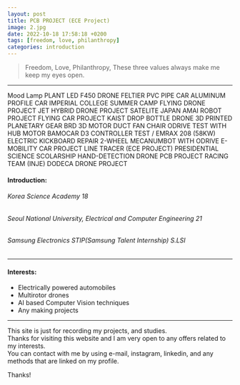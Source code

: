 ```yaml
---
layout: post
title: PCB PROJECT (ECE Project)
image: 2.jpg
date: 2022-10-18 17:58:18 +0200
tags: [freedom, love, philanthropy]
categories: introduction
---
```

> Freedom, Love, Philanthropy, These three values always make me keep my eyes open.

***
Mood Lamp
PLANT LED
F450 DRONE
FELTIER 
PVC PIPE CAR
ALUMINUM PROFILE CAR
IMPERIAL COLLEGE SUMMER CAMP
FLYING DRONE PROJECT
JET HYBRID DRONE PROJECT
SATELITE JAPAN 
AMAI ROBOT PROJECT
FLYING CAR PROJECT KAIST
DROP BOTTLE DRONE
3D PRINTED PLANETARY GEAR
BRD 3D MOTOR 
DUCT FAN CHAIR
ODRIVE TEST WITH HUB MOTOR
BAMOCAR D3 CONTROLLER TEST / EMRAX 208 (58KW)
ELECTRIC KICKBOARD REPAIR
2-WHEEL MECANUMBOT WITH ODRIVE
E-MOBILITY CAR PROJECT 
LINE TRACER (ECE PROJECT)
PRESIDENTIAL SCIENCE SCOLARSHIP
HAND-DETECTION DRONE 
PCB PROJECT 
RACING TEAM (INJE)
DODECA DRONE PROJECT

#### Introduction:
###### Korea Science Academy 18
###### Seoul National University, Electrical and Computer Engineering 21
###### Samsung Electronics STIP(Samsung Talent Internship) S.LSI 

***

#### Interests: 

* Electrically powered automobiles
* Multirotor drones
* AI based Computer Vision techniques
* Any making projects 

***

This site is just for recording my projects, and studies. <br>
Thanks for visiting this website and I am very open to any offers related to my interests. <br>
You can contact with me by using e-mail, instagram, linkedin, and any methods that are linked on my profile. <br>

Thanks!
